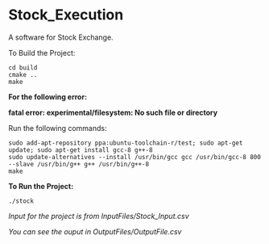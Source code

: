# Stock_Execution

A software for Stock Exchange.

To Build the Project:

    cd build
    cmake ..
    make


**For the following error:**


**fatal error: experimental/filesystem: No such file or directory**

Run the following commands:

    sudo add-apt-repository ppa:ubuntu-toolchain-r/test; sudo apt-get update; sudo apt-get install gcc-8 g++-8
    sudo update-alternatives --install /usr/bin/gcc gcc /usr/bin/gcc-8 800 --slave /usr/bin/g++ g++ /usr/bin/g++-8
    make



**To Run the Project:**

    ./stock

*Input for the project is from InputFiles/Stock_Input.csv*

*You can see the ouput in OutputFiles/OutputFile.csv*


